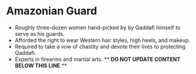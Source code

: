 Amazonian Guard
===============

* Roughly three-dozen women hand-picked by by Qaddafi himself to serve as his guards.
* Afforded the right to wear Western hair styles, high heels, and makeup.
* Required to take a vow of chastity and devote their lives to protecting Qaddafi.
* Experts in firearms and martial arts.
** **DO NOT UPDATE CONTENT BELOW THIS LINE** **

